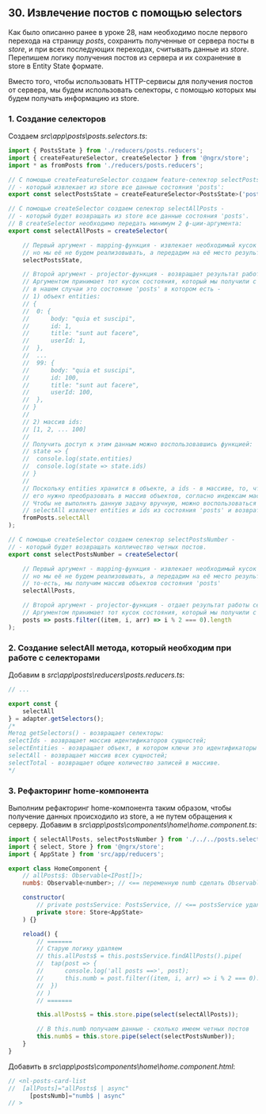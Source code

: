 ## 30. Извлечение постов с помощью selectors 

Как было описанно ранее в уроке 28, нам необходимо после первого перехода на страницу *posts*, сохранить полученные от сервера посты в *store*, и при всех последующих переходах, считывать данные из *store*.    
Перепишем логику получения постов из сервера и их сохранение в store в Entity State формате.    

Вместо того, чтобы использовать HTTP-сервисы для получения постов от сервера, мы будем использовать селекторы, с помощью которых мы будем получать информацию из store.

### 1. Создание селекторов 

Создаем *src\app\posts\posts.selectors.ts*:
```js
import { PostsState } from './reducers/posts.reducers';
import { createFeatureSelector, createSelector } from '@ngrx/store';
import * as fromPosts from './reducers/posts.reducers';

// С помощью createFeatureSelector создаем feature-селектор selectPostsState - 
// - который извлекает из store все данные состояния 'posts':
export const selectPostsState = createFeatureSelector<PostsState>('posts');

// С помощью createSelector создаем селектор selectAllPosts -
// - который будет возвращать из store все данные состояния 'posts'.
// В createSelector необходимо передать минимум 2 ф-ции-аргумента:
export const selectAllPosts = createSelector(

	// Первый аргумент - mapping-функция - извлекает необходимый кусок состояния из store,
	// но мы её не будем реализовывать, а передадим на её место результат работы селектора selectPostsState
	selectPostsState,

	// Второй аргумент - projector-функция - возвращает результат работы селектора.
	// Аргументом принимает тот кусок состояния, который мы получили с помощью mapping-функции, 
	// в нашем случаи это состояние 'posts' в котором есть -
	// 1) объект entities:
	// {
	// 	0: {
	// 		body: "quia et suscipi",
	// 		id: 1,
	// 		title: "sunt aut facere",
	// 		userId: 1,                   
	// 	},
	// 	...
	// 	99: {
	// 		body: "quia et suscipi",
	// 		id: 100,
	// 		title: "sunt aut facere",
	// 		userId: 100,                   
	// 	},
	// }
	// 
	// 2) массив ids:
	// [1, 2, ... 100]
	// 
	// Получить доступ к этим данным можно воспользовавшись функцией:
	// state => {
	// 	console.log(state.entities)
	// 	console.log(state => state.ids)
	// }
	// 
	// Поскольку entities хранится в объекте, а ids - в массиве, то, чтобы корректно работать с объектном entities,
	// его нужно преобразовать в массив объектов, согласно индексам массива ids.
	// Чтобы не выполнять данную задачу вручную, можно воспользоваться методом selectAll, который предоставляет adapter.
	// selectAll извлечет entities и ids из состояния 'posts' и возвратит массив объектов:
	fromPosts.selectAll
);

// С помощью createSelector создаем селектор selectPostsNumber -
// - который будет возвращать колличество четных постов.
export const selectPostsNumber = createSelector(

	// Первый аргумент - mapping-функция - извлекает необходимый кусок состояния из store,
	// но мы её не будем реализовывать, а передадим на её место результат работы селектора selectAllPosts,
	// то-есть, мы получим массив объектов состояния 'posts'
	selectAllPosts,

	// Второй аргумент - projector-функция - отдает результат работы селектора.
	// Аргументом принимает тот кусок состояния, который мы получили с помощью mapping-функции
	posts => posts.filter((item, i, arr) => i % 2 === 0).length
);    
```

### 2. Создание selectAll метода, который необходим при работе с селекторами

Добавим в *src\app\posts\reducers\posts.reducers.ts*:
```js
// ...

export const {
	selectAll
} = adapter.getSelectors();
/*
Метод getSelectors() - возвращает селекторы:
selectIds - возвращает массив идентификаторов сущностей;
selectEntities - возвращает объект, в котором ключи это идентификаторы записей, а значения - сами записи;
selectAll - возвращает массив всех сущностей;
selectTotal - возвращает общее количество записей в массиве.
*/
```

### 3. Рефакторинг home-компонента

Выполним рефакторинг home-компонента таким образом, чтобы получение данных происходило из store, а не путем обращения к серверу. Добавим в *src\app\posts\components\home\home.component.ts*:
```js
import { selectAllPosts, selectPostsNumber } from './../../posts.selectors';
import { select, Store } from '@ngrx/store';
import { AppState } from 'src/app/reducers';

export class HomeComponent {
	// allPosts$: Observable<IPost[]>;
	numb$: Observable<number>; // <== переменную numb сделать Observable

	constructor(
		// private postsService: PostsService, // <== postsService удаляем
		private store: Store<AppState>
	) {}

	reload() {
		// =======
		// Старую логику удаляем
		// this.allPosts$ = this.postsService.findAllPosts().pipe(
		// 	tap(post => {
		// 		console.log('all posts ==>', post);
		// 		this.numb = post.filter((item, i, arr) => i % 2 === 0).length;
		// 	})
		// )
		// =======

		this.allPosts$ = this.store.pipe(select(selectAllPosts));

		// В this.numb получаем данные - сколько имеем четных постов 
		this.numb$ = this.store.pipe(select(selectPostsNumber));
	}
}
```

Добавить в *src\app\posts\components\home\home.component.html*:
```js
// <nl-posts-card-list
// 	[allPosts]="allPosts$ | async"
	  [postsNumb]="numb$ | async"
// >
```